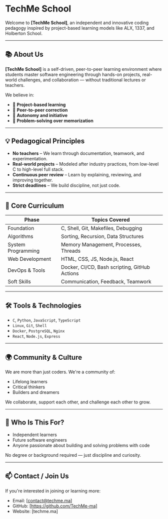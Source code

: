 # TechMe School

Welcome to **[TechMe School]**, an independent and innovative coding pedagogy inspired by project-based learning models like ALX, 1337, and Holberton School.

---

## 📚 About Us

**[TechMe School]** is a self-driven, peer-to-peer learning environment where students master software engineering through hands-on projects, real-world challenges, and collaboration — without traditional lectures or teachers.

We believe in:

- 📁 **Project-based learning**
- 🤝 **Peer-to-peer correction**
- 🚀 **Autonomy and initiative**
- 🧠 **Problem-solving over memorization**

---

## 💡 Pedagogical Principles

- **No teachers** – We learn through documentation, teamwork, and experimentation.
- **Real-world projects** – Modeled after industry practices, from low-level C to high-level full stack.
- **Continuous peer review** – Learn by explaining, reviewing, and improving together.
- **Strict deadlines** – We build discipline, not just code.

---

## 🧱 Core Curriculum

| Phase            | Topics Covered                              |
|------------------|----------------------------------------------|
| Foundation       | C, Shell, Git, Makefiles, Debugging          |
| Algorithms       | Sorting, Recursion, Data Structures          |
| System Programming | Memory Management, Processes, Threads     |
| Web Development  | HTML, CSS, JS, Node.js, React                |
| DevOps & Tools   | Docker, CI/CD, Bash scripting, GitHub Actions |
| Soft Skills      | Communication, Feedback, Teamwork            |

---

## 🛠️ Tools & Technologies

- `C`, `Python`, `JavaScript`, `TypeScript`
- `Linux`, `Git`, `Shell`
- `Docker`, `PostgreSQL`, `Nginx`
- `React`, `Node.js`, `Express`

---

## 🌍 Community & Culture

We are more than just coders. We're a community of:

- Lifelong learners
- Critical thinkers
- Builders and dreamers

We collaborate, support each other, and challenge each other to grow.

---

## 🙋 Who Is This For?

- Independent learners
- Future software engineers
- Anyone passionate about building and solving problems with code

No degree or background required — just discipline and curiosity.

---

## 📫 Contact / Join Us

If you're interested in joining or learning more:

- Email: [contact@techme.ma]
- GitHub: [https://github.com/TechMe-ma]
- Website: [techme.ma]
